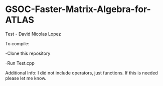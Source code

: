 # GSOC-Faster-Matrix-Algebra-for-ATLAS
Test - David Nicolas Lopez 

To compile:

  -Clone this repository
  
  -Run Test.cpp

Additional Info:
  I did not include operators, just functions. If this is needed please let me know.
  
